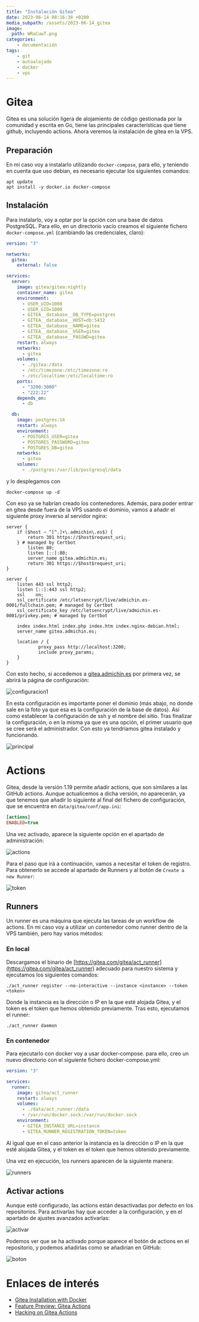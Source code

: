 ```yaml
---
title: "Instalación Gitea"
date: 2023-06-14 08:16:38 +0200
media_subpath: /assets/2023-06-14_gitea
image:
  path: WRaCuwT.png
categories:
    - documentación
tags:
    - git
    - autoalojado
    - docker
    - vps
---
```


# Gitea

Gitea es una solución ligera de alojamiento de código gestionada por la comunidad y escrita en Go, tiene las principales características que tiene github, incluyendo actions. Ahora veremos la instalación de gitea en la VPS.

## Preparación

En mi caso voy a instalarlo  utilizando `docker-compose`, para ello, y teniendo en cuenta que uso debian, es necesario ejecutar los siguientes comandos:

```shell
apt update
apt install -y docker.io docker-compose
```

## Instalación

Para instalarlo, voy a optar por la opción con una base de datos PostgreSQL. Para ello, en un directorio vacío creamos el siguiente fichero `docker-compose.yml` (cambiando las credenciales, claro):

```yaml
version: "3"

networks:
  gitea:
    external: false

services:
  server:
    image: gitea/gitea:nightly
    container_name: gitea
    environment:
      - USER_UID=1000
      - USER_GID=1000
      - GITEA__database__DB_TYPE=postgres
      - GITEA__database__HOST=db:5432
      - GITEA__database__NAME=gitea
      - GITEA__database__USER=gitea
      - GITEA__database__PASSWD=gitea
    restart: always
    networks:
      - gitea
    volumes:
      - ./gitea:/data
      - /etc/timezone:/etc/timezone:ro
      - /etc/localtime:/etc/localtime:ro
    ports:
      - "3200:3000"
      - "222:22"
    depends_on:
      - db

  db:
    image: postgres:14
    restart: always
    environment:
      - POSTGRES_USER=gitea
      - POSTGRES_PASSWORD=gitea
      - POSTGRES_DB=gitea
    networks:
      - gitea
    volumes:
      - ./postgres:/var/lib/postgresql/data
```

y lo desplegamos con

```shell
docker-compose up -d
```

Con eso ya se habrían creado los contenedores. Además, para poder entrar en gitea desde fuera de la VPS usando el dominio, vamos a añadir el siguiente proxy inverso al servidor nginx:

```nginx
server {
    if ($host ~ ^[^.]+\.admichin\.es$) {
        return 301 https://$host$request_uri;
    } # managed by Certbot
        listen 80;
        listen [::]:80;
        server_name gitea.admichin.es;
        return 301 https://$host$request_uri;
}

server {
    listen 443 ssl http2;
    listen [::]:443 ssl http2;
    ssl    on;
    ssl_certificate /etc/letsencrypt/live/admichin.es-0001/fullchain.pem; # managed by Certbot
    ssl_certificate_key /etc/letsencrypt/live/admichin.es-0001/privkey.pem; # managed by Certbot

    index index.html index.php index.htm index.nginx-debian.html;
    server_name gitea.admichin.es;

    location / {
            proxy_pass http://localhost:3200;
            include proxy_params;
    }
}
```

Con esto hecho, si accedemos a [gitea.admichin.es](https://gitea.admichin.es) por primera vez, se abrirá la página de configuración:

![configuracion1](es0cMvq.png)

En esta configuración es importante poner el dominio (más abajo, no donde sale en la foto ya que esa es la configuración de la base de datos). Así como establecer la configuración de ssh y el nombre del sitio. Tras finalizar la configuración, o en la misma ya que es una opción, el primer usuario que se cree será el administrador. Con esto ya tendríamos gitea instalado y funcionando.

![principal](dAKzydC.png)

# Actions

Gitea, desde la versión 1.19 permite añadir actions, que son similares a las GitHub actions. Aunque actualicemos a dicha versión, no aparecerán, ya que tenemos que añadir lo siguiente al final del fichero de configuración, que se encuentra en `data/gitea/conf/app.ini`:

```ini
[actions]
ENABLED=true
```

Una vez activado, aparece la siguiente opción en el apartado de administración:

![actions](OeZEsB5.png)

Para el paso que irá a continuación, vamos a necesitar el  token de registro. Para obtenerlo se accede al apartado de Runners y al botón de `Create a new Runner`:

![token](bpHH3qp.png)

## Runners

Un runner es una máquina que ejecuta las tareas de un workflow de actions. En mi caso voy a utilizar un contenedor como runner dentro de la VPS también, pero hay varios métodos:

### En local

Descargamos el binario de [https://gitea.com/gitea/act_runner](https://gitea.com/gitea/act_runner) adecuado para nuestro sistema y ejecutamos los siguientes comandos:

```shell
./act_runner register --no-interactive --instance <instance> --token <token>
```

Donde la instancia es la dirección o IP en la que esté alojada Gitea, y el token es el token que hemos obtenido previamente. Tras esto, ejecutamos el runner:

```shell
./act_runner daemon
```

### En contenedor

Para ejecutarlo con docker voy a usar docker-compose. para ello, creo un nuevo directorio con el siguiente fichero docker-compose.yml:

```yaml
version: "3"

services:
  runner:
    image: gitea/act_runner
    restart: always
    volumes:
      - ./data/act_runner:/data
      - /var/run/docker.sock:/var/run/docker.sock
    environment:
      - GITEA_INSTANCE_URL=instance
      - GITEA_RUNNER_REGISTRATION_TOKEN=token
```

Al igual que en el caso anterior la instancia es la dirección o IP en la que esté alojada Gitea, y el token es el token que hemos obtenido previamente.

Una vez en ejecución, los runners aparecen de la siguiente manera:

![runners](iN7zF86.png)

## Activar actions

Aunque esté configurado, las actions están desactivadas por defecto en los repositorios. Para activarlas hay que acceder a la configuración, y en el apartado de ajustes avanzados activarlas:

![activar](C9gBaBP.png)

Podemos ver que se ha activado porque aparece el botón de actions en el repositorio, y podemos añadirlas como se añadirían en GitHub:

![boton](DHLtkJY.png)

# Enlaces de interés

- [Gitea Installation with Docker](https://docs.gitea.com/next/installation/install-with-docker)
- [Feature Preview: Gitea Actions](https://blog.gitea.io/2022/12/feature-preview-gitea-actions/)
- [Hacking on Gitea Actions](https://blog.gitea.io/2023/03/hacking-on-gitea-actions/)